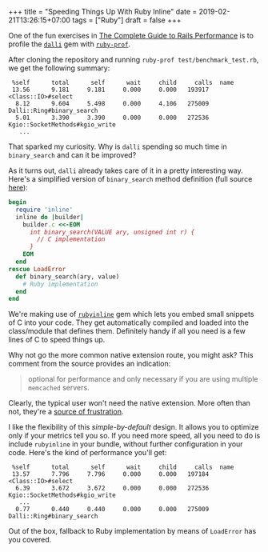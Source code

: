 +++
title = "Speeding Things Up With Ruby Inline"
date = 2019-02-21T13:26:15+07:00
tags = ["Ruby"]
draft = false
+++

One of the fun exercises in [The Complete Guide to Rails Performance](https://www.railsspeed.com/) is to profile
the [`dalli`](https://github.com/petergoldstein/dalli) gem with [`ruby-prof`](https://github.com/ruby-prof/ruby-prof).

After cloning the repository and running `ruby-prof test/benchmark_test.rb`, we get the following summary:

```
 %self      total      self      wait     child     calls  name
 13.56      9.181     9.181     0.000     0.000   193917   <Class::IO>#select
  8.12      9.604     5.498     0.000     4.106   275009   Dalli::Ring#binary_search
  5.01      3.390     3.390     0.000     0.000   272536   Kgio::SocketMethods#kgio_write
   ...
```

That sparked my curiosity. Why is `dalli` spending so much time in `binary_search` and can it be improved?

As it turns out, `dalli` already takes care of it in a pretty interesting way. Here's a simplified version of
`binary_search` method definition (full source [here](https://github.com/petergoldstein/dalli/blob/17344b625676bd1aa45f87757e0b718a3e1ae282/lib/dalli/ring.rb#L78)):

```ruby
begin
  require 'inline'
  inline do |builder|
    builder.c <<-EOM
      int binary_search(VALUE ary, unsigned int r) {
        // C implementation
      }
    EOM
  end
rescue LoadError
  def binary_search(ary, value)
    # Ruby implementation
  end
end
```

We're making use of [`rubyinline`](https://github.com/seattlerb/rubyinline) gem which lets you embed small snippets
of C into your code. They get automatically compiled and loaded into the class/module that
defines them. Definitely handy if all you need is a few lines of C to speed things up.

Why not go the more common native extension route, you might ask? This comment from the source provides an indication:

> optional for performance and only necessary if you are using multiple `memcached` servers.

Clearly, the typical user won't need the native extension. More often than not,
they're a [source of frustration](https://stackoverflow.com/search?q=ruby+native+extension).

I like the flexibility of this _simple-by-default_ design. It allows you to optimize only if your metrics tell you so.
If you need more speed, all you need to do is include `rubyinline` in your bundle, without
further configuration in your code. Here's the kind of performance you'll get:

```
 %self      total      self      wait     child     calls  name
 13.57      7.796     7.796     0.000     0.000   197184   <Class::IO>#select
  6.39      3.672     3.672     0.000     0.000   272536   Kgio::SocketMethods#kgio_write
   ...
  0.77      0.440     0.440     0.000     0.000   275009   Dalli::Ring#binary_search

```

Out of the box, fallback to Ruby implementation by means of `LoadError` has you covered.
